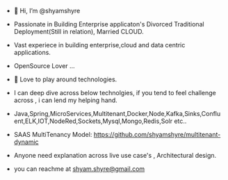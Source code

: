 - 👋 Hi, I’m @shyamshyre
- Passionate in Building Enterprise applicaton's Divorced Traditional Deployment(Still in relation), Married CLOUD.
- Vast experiece in building enterprise,cloud and data centric applications.
- OpenSource Lover ...
- 👀 Love to play around technologies.
- I can deep dive across below technolgies, if you tend to feel challenge across , i can lend my helping hand.
- Java,Spring,MicroServices,Multitenant,Docker,Node,Kafka,Sinks,Confluent,ELK,IOT,NodeRed,Sockets,Mysql,Mongo,Redis,Solr etc..
- SAAS MultiTenancy Model:  https://github.com/shyamshyre/multitenant-dynamic

- Anyone need explanation across live use case's , Architectural design.
- you can reachme at shyam.shyre@gmail.com

